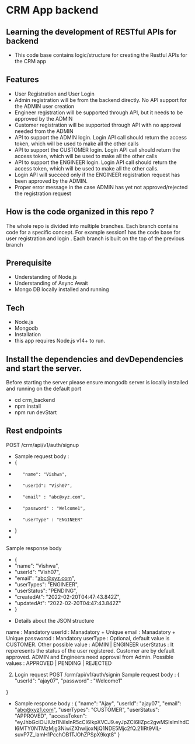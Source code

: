 # CRM App backend
## Learning the development of RESTful APIs for backend
+ This code base contains logic/structure for creating the Restful APIs for the CRM app

## Features
* User Registration and User Login
* Admin registration will be from the backend directly. No API support for the ADMIN user creation
* Engineer registration will be supported through API, but it needs to be approved by the ADMIN
* Customer registration will be supported through API with no approval needed from the ADMIN
* API to support the ADMIN login. Login API call should return the access token, which will be used to make all the other calls
* API to support the CUSTOMER login. Login API call should return the access token, which will be used to make all the other calls
* API to support the ENGINEER login. Login API call should return the access token, which will be used to make all the other calls. 
* Login API will succeed only if the ENGINEER registration request has been approved by the ADMIN. 
* Proper error message in the case ADMIN has yet not approved/rejected the registration request

## How is the code organized in this repo ?
The whole repo is divided into multiple branches. Each branch contains code for a specific concept. 
For example session1 has the code base for user registration and login . Each branch is built on the top of the previous branch

## Prerequisite
- Understanding of Node.js
- Understanding of Async Await
- Mongo DB locally installed and running

## Tech
- Node.js
- Mongodb
- Installation
- this app requires Node.js v14+ to run.

## Install the dependencies and devDependencies and start the server.

Before starting the server please ensure mongodb server is locally installed and running on the default port

- cd crm_backend
- npm install
- npm run devStart

## Rest endpoints
POST /crm/api/v1/auth/signup
+ Sample request body :
+ {
+        "name": "Vishwa",
+        "userId": "Vish07",
+        "email" : "abc@xyz.com",
+        "password" : "Welcome1",
+        "userType" : "ENGINEER"
+ }
+
Sample response body 
+ {
+    "name": "Vishwa",
+    "userId": "Vish07",
+    "email": "abc@xyz.com",
+    "userTypes": "ENGINEER",
+    "userStatus": "PENDING",
+    "createdAt": "2022-02-20T04:47:43.842Z",
+    "updatedAt": "2022-02-20T04:47:43.842Z"
+ }

* Details about the JSON structure

name : Mandatory
userId : Manadatory + Unique
email : Manadatory + Unique
passworod : Mandatory
userType : Optional, default value is CUSTOMER. Other possible value : ADMIN | ENGINEER
userStatus : It reperesents the status of the user registered. Customer are by default approved. ADMIN and Engineers need approval from Admin. Possible values : APPROVED | PENDING | REJECTED

2. Login request
POST /crm/api/v1/auth/signin
Sample request body :
{
        "userId": "ajay07",
        "password" : "Welcome1"
    
}
- Sample response body :
{
    "name": "Ajay",
    "userId": "ajay07",
    "email": "abc@xyz1.com",
    "userTypes": "CUSTOMER",
    "userStatus": "APPROVED",
    "accessToken": "eyJhbGciOiJIUzI1NiIsInR5cCI6IkpXVCJ9.eyJpZCI6IlZpc2gwMSIsImlhdCI6MTY0NTMzMjg3NiwiZXhwIjoxNjQ1NDE5Mjc2fQ.21IRt9VIL-suvP7Z_lamH1PcchOB1TJOhZPSpX9kqt8"
}

